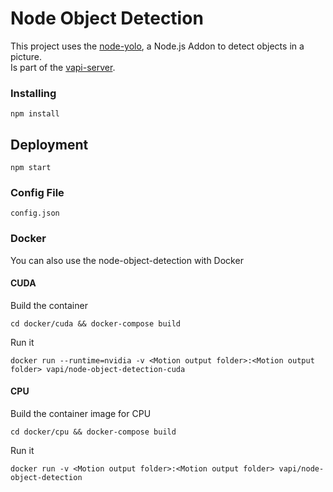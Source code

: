 # Node Object Detection
This project uses the [node-yolo](https://github.com/rcaceiro/node-yolo), a Node.js Addon to detect objects in a picture. <br/>
Is part of the [vapi-server](https://github.com/freakstatic/vapi-server).

### Installing
```
npm install
```

## Deployment
```
npm start
```


### Config File
```
config.json
```


### Docker
You can also use the node-object-detection with Docker
#### CUDA
Build the container
```
cd docker/cuda && docker-compose build
```
Run it
```
docker run --runtime=nvidia -v <Motion output folder>:<Motion output folder> vapi/node-object-detection-cuda
```

#### CPU
Build the container image for CPU
```
cd docker/cpu && docker-compose build
```

Run it
```
docker run -v <Motion output folder>:<Motion output folder> vapi/node-object-detection
```
